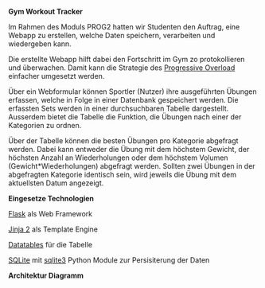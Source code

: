 **Gym Workout Tracker**

Im Rahmen des Moduls PROG2 hatten wir Studenten den Auftrag, eine Webapp zu erstellen, welche Daten speichern, verarbeiten und wiedergeben kann.

Die erstellte Webapp hilft dabei den Fortschritt im Gym zo protokollieren und überwachen. Damit kann die Strategie des [Progressive Overload](https://www.healthline.com/health/progressive-overload) einfacher umgesetzt werden. 

Über ein Webformular können Sportler (Nutzer) ihre ausgeführten Übungen erfassen, welche in Folge in einer Datenbank gespeichert werden. Die erfassten Sets werden in einer durchsuchbaren Tabelle dargestellt. Ausserdem bietet die Tabelle die Funktion, die Übungen nach einer der Kategorien zu ordnen.

Über der Tabelle können die besten Übungen pro Kategorie abgefragt werden. Dabei kann entweder die Übung mit dem höchstem Gewicht, der höchsten Anzahl an Wiederholungen oder dem höchstem Volumen (Gewicht*Wiederholungen) abgefragt werden. Sollten zwei Übungen in der abgefragten Kategorie identisch sein, wird jeweils die Übung mit dem aktuellsten Datum angezeigt.

**Eingesetze Technologien**

[Flask](https://palletsprojects.com/p/flask/) als Web Framework

[Jinja 2](https://palletsprojects.com/p/jinja/) als Template Engine

[Datatables](https://datatables.net/) für die Tabelle

[SQLite](https://www.sqlite.org/index.html) mit [sqlite3](https://docs.python.org/3/library/sqlite3.html) Python Module zur Persisiterung der Daten

**Architektur Diagramm**

